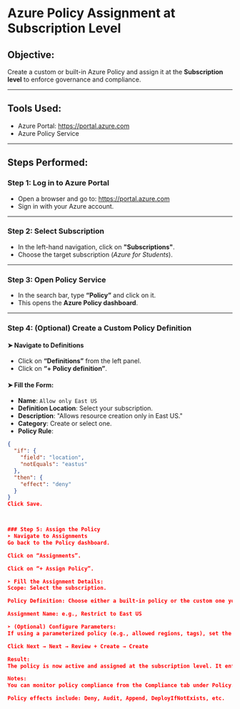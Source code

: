 # Azure Policy Assignment at Subscription Level

##  Objective:
Create a custom or built-in Azure Policy and assign it at the **Subscription level** to enforce governance and compliance.

---

##  Tools Used:
- Azure Portal: https://portal.azure.com
- Azure Policy Service

---

##  Steps Performed:

###  Step 1: Log in to Azure Portal
- Open a browser and go to: https://portal.azure.com
- Sign in with your Azure account.

---

###  Step 2: Select Subscription
- In the left-hand navigation, click on **"Subscriptions"**.
- Choose the target subscription (*Azure for Students*).

---

###  Step 3: Open Policy Service
- In the search bar, type **“Policy”** and click on it.
- This opens the **Azure Policy dashboard**.

---

###  Step 4: (Optional) Create a Custom Policy Definition

#### ➤ Navigate to Definitions
- Click on **“Definitions”** from the left panel.
- Click on **“+ Policy definition”**.

#### ➤ Fill the Form:
- **Name**: `Allow only East US`
- **Definition Location**: Select your subscription.
- **Description**: "Allows resource creation only in East US."
- **Category**: Create or select one.
- **Policy Rule**:

```json
{
  "if": {
    "field": "location",
    "notEquals": "eastus"
  },
  "then": {
    "effect": "deny"
  }
}
Click Save.



### Step 5: Assign the Policy
➤ Navigate to Assignments
Go back to the Policy dashboard.

Click on “Assignments”.

Click on “+ Assign Policy”.

➤ Fill the Assignment Details:
Scope: Select the subscription.

Policy Definition: Choose either a built-in policy or the custom one you just created.

Assignment Name: e.g., Restrict to East US

➤ (Optional) Configure Parameters:
If using a parameterized policy (e.g., allowed regions, tags), set the required values.

Click Next → Next → Review + Create → Create

Result:
The policy is now active and assigned at the subscription level. It enforces rules on all resource deployments under that subscription.

Notes:
You can monitor policy compliance from the Compliance tab under Policy.

Policy effects include: Deny, Audit, Append, DeployIfNotExists, etc.
